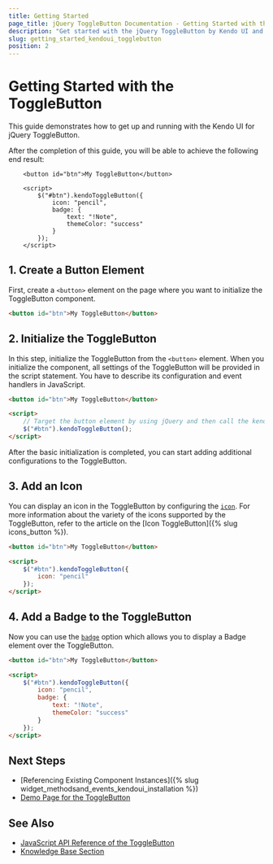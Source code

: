 ```yaml
---
title: Getting Started
page_title: jQuery ToggleButton Documentation - Getting Started with the ToggleButton
description: "Get started with the jQuery ToggleButton by Kendo UI and learn how to create, initialize, and enable the component."
slug: getting_started_kendoui_togglebutton
position: 2
---
```


# Getting Started with the ToggleButton

This guide demonstrates how to get up and running with the Kendo UI for jQuery ToggleButton.

After the completion of this guide, you will be able to achieve the following end result:

```dojo
	<button id="btn">My ToggleButton</button>

    <script>    
        $("#btn").kendoToggleButton({
            icon: "pencil",
            badge: {
                text: "!Note",            
                themeColor: "success"
            }
        });
    </script>
```

## 1. Create a Button Element

First, create a `<button>` element on the page where you want to initialize the ToggleButton component.

```html
<button id="btn">My ToggleButton</button>
```

## 2. Initialize the ToggleButton

In this step, initialize the ToggleButton from the `<button>` element. When you initialize the component, all settings of the ToggleButton will be provided in the script statement. You have to describe its configuration and event handlers in JavaScript.

```html
<button id="btn">My ToggleButton</button>

<script>
    // Target the button element by using jQuery and then call the kendoToggleButton() method.
    $("#btn").kendoToggleButton();
</script>
```

After the basic initialization is completed, you can start adding additional configurations to the ToggleButton.

## 3. Add an Icon

You can display an icon in the ToggleButton by configuring the [`icon`](/api/javascript/ui/button/configuration/icon). For more information about the variety of the icons supported by the ToggleButton, refer to the article on the [Icon ToggleButton]({% slug icons_button %}).

```html
<button id="btn">My ToggleButton</button>

<script>    
    $("#btn").kendoToggleButton({
		icon: "pencil"
	});
</script>
```

## 4. Add a Badge to the ToggleButton

Now you can use the [`badge`](/api/javascript/ui/button/configuration/badge) option which allows you to display a Badge element over the ToggleButton.

```html
<button id="btn">My ToggleButton</button>

<script>    
    $("#btn").kendoToggleButton({
		icon: "pencil",
		badge: {
            text: "!Note",            
            themeColor: "success"
        }
	});
</script>
```

## Next Steps

* [Referencing Existing Component Instances]({% slug widget_methodsand_events_kendoui_installation %})
* [Demo Page for the ToggleButton](https://demos.telerik.com/kendo-ui/togglebutton/index)

## See Also

* [JavaScript API Reference of the ToggleButton](/api/javascript/ui/togglebutton)
* [Knowledge Base Section](/knowledge-base)


